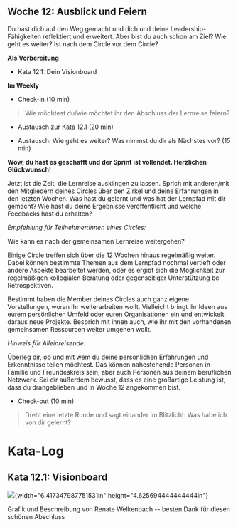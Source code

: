 ## Woche 12: Ausblick und Feiern

Du hast dich auf den Weg gemacht und dich und deine Leadership-Fähigkeiten reflektiert und erweitert. Aber bist du auch schon am Ziel? Wie geht es weiter? Ist nach dem Circle vor dem Circle?

**Als Vorbereitung**

- Kata 12.1: Dein Visionboard

**Im Weekly**

- Check-in (10 min)

> Wie möchtest du/wie möchtet ihr den Abschluss der Lernreise feiern?

- Austausch zur Kata 12.1 (20 min)

- Austausch: Wie geht es weiter? Was nimmst du dir als Nächstes vor? (15 min)

**Wow, du hast es geschafft und der Sprint ist vollendet. Herzlichen
Glückwunsch!**

Jetzt ist die Zeit, die Lernreise ausklingen zu lassen. Sprich mit anderen/mit den Mitgliedern deines Circles über den Zirkel und deine Erfahrungen in den letzten Wochen. Was hast du gelernt und was hat der Lernpfad mit dir gemacht? Wie hast du deine Ergebnisse veröffentlicht und welche Feedbacks hast du erhalten?

*Empfehlung für Teilnehmer:innen eines Circles:*

Wie kann es nach der gemeinsamen Lernreise weitergehen?

Einige Circle treffen sich über die 12 Wochen hinaus regelmäßig weiter. Dabei können bestimmte Themen aus dem Lernpfad nochmal vertieft oder andere Aspekte bearbeitet werden, oder es ergibt sich die Möglichkeit zur regelmäßigen kollegialen Beratung oder gegenseitiger Unterstützung bei Retrospektiven.

Bestimmt haben die Member deines Circles auch ganz eigene Vorstellungen, woran ihr weiterarbeiten wollt. Vielleicht bringt ihr Ideen aus eurem persönlichen Umfeld oder euren Organisationen ein und entwickelt daraus neue Projekte. Besprich mit ihnen auch, wie ihr mit den vorhandenen gemeinsamen Ressourcen weiter umgehen wollt.

*Hinweis für Alleinreisende:*

Überleg dir, ob und mit wem du deine persönlichen Erfahrungen und Erkenntnisse teilen möchtest. Das können nahestehende Personen in Familie und Freundeskreis sein, aber auch Personen aus deinem beruflichen Netzwerk. Sei dir außerdem bewusst, dass es eine großartige Leistung ist, dass du drangeblieben und in Woche 12 angekommen bist.

- Check-out (10 min)

> Dreht eine letzte Runde und sagt einander im Blitzlicht: Was habe ich von dir gelernt?

# Kata-Log

## Kata 12.1: Visionboard

![](./src/images/image8.png){width="6.417347987751531in"
height="4.625694444444444in"}

Grafik und Beschreibung von Renate Welkenbach -- besten Dank für diesen
schönen Abschluss
